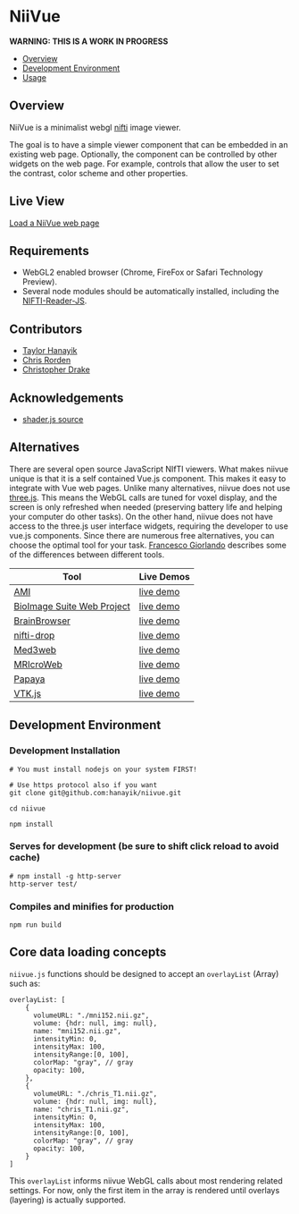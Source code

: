 # NiiVue

**WARNING: THIS IS A WORK IN PROGRESS**

- [Overview](#overview)
- [Development Environment](#development-environment)
- [Usage](#usage)

## Overview

NiiVue is a minimalist webgl [nifti](https://nifti.nimh.nih.gov) image viewer.

The goal is to have a simple viewer component that can be embedded in an existing web page. Optionally, the component can be controlled by other widgets on the web page. For example, controls that allow the user to set the contrast, color scheme and other properties. 

## Live View 

[Load a NiiVue web page](https://hanayik.github.io/niivue/)

## Requirements

- WebGL2 enabled browser (Chrome, FireFox or Safari Technology Preview).
- Several node modules should be automatically installed, including the [NIFTI-Reader-JS](https://github.com/rii-mango/NIFTI-Reader-JS).
 
## Contributors

- [Taylor Hanayik](https://github.com/hanayik)
- [Chris Rorden](https://github.com/neurolabusc)
- [Christopher Drake](https://github.com/cdrake)

## Acknowledgements 

- [shader.js source](https://github.com/Twinklebear/webgl-util)

## Alternatives

There are several open source JavaScript NIfTI viewers. What makes niivue unique is that it is a self contained Vue.js component. This makes it easy to integrate with Vue web pages. Unlike many alternatives, niivue does not use [three.js](https://threejs.org). This means the WebGL calls are tuned for voxel display, and the screen is only refreshed when needed (preserving battery life and helping your computer do other tasks). On the other hand, niivue does not have access to the three.js user interface widgets, requiring the developer to use vue.js components. Since there are numerous free alternatives, you can choose the optimal tool for your task.
[Francesco Giorlando](https://f.giorlando.org/2018/07/web-viewers-for-fmri/) describes some of the differences between different tools.


| Tool                                                                     | Live Demos                                                         |
| ------------------------------------------------------------------------ | ------------------------------------------------------------------ |
| [AMI](https://github.com/FNNDSC/ami)                                     | [live demo](https://fnndsc.github.io/ami/)                         |
| [BioImage Suite Web Project](https://github.com/bioimagesuiteweb/bisweb) | [live demo](https://bioimagesuiteweb.github.io/webapp/viewer.html) | 
|  [BrainBrowser](https://brainbrowser.cbrain.mcgill.ca/)                  | [live demo](https://brainbrowser.cbrain.mcgill.ca/volume-viewer)   | 
|  [nifti-drop](https://github.com/vsoch/nifti-drop)                       | [live demo](http://vsoch.github.io/nifti-drop)                     | 
|  [Med3web](https://lifescience.opensource.epam.com/mri/)                 | [live demo](https://med3web.opensource.epam.com/)                  | 
|  [MRIcroWeb](https://github.com/rordenlab/MRIcroWeb)                     | [live demo](https://rordenlab.github.io)                           |  
|  [Papaya](https://github.com/rii-mango/Papaya)                           | [live demo](https://papaya.greenant.net/)                          | 
|  [VTK.js](https://github.com/Kitware/vtk-js)                             | [live demo](https://kitware.github.io/paraview-glance/app/)        | 

## Development Environment

### Development Installation

```
# You must install nodejs on your system FIRST!

# Use https protocol also if you want
git clone git@github.com:hanayik/niivue.git

cd niivue

npm install
```

### Serves for development (be sure to shift click reload to avoid cache)
```
# npm install -g http-server
http-server test/
```

### Compiles and minifies for production
```
npm run build
```

## Core data loading concepts

`niivue.js` functions should be designed to accept an `overlayList` (Array) such as:

```
overlayList: [
    {
      volumeURL: "./mni152.nii.gz",
      volume: {hdr: null, img: null},
      name: "mni152.nii.gz",
      intensityMin: 0,
      intensityMax: 100,
      intensityRange:[0, 100],
      colorMap: "gray", // gray
      opacity: 100,
    },
    {
      volumeURL: "./chris_T1.nii.gz",
      volume: {hdr: null, img: null},
      name: "chris_T1.nii.gz",
      intensityMin: 0,
      intensityMax: 100,
      intensityRange:[0, 100],
      colorMap: "gray", // gray
      opacity: 100,
    }
]

```

This `overlayList` informs niivue WebGL calls about most rendering related settings. For now, only the first item in the array is rendered until overlays (layering) is actually supported. 



